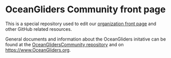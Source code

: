 OceanGliders Community front page
=================================

This is a special repository used to edit our [organization front page](https://github.com/OceanGlidersCommunity) and other GitHub related resources.

General documents and information about the OceanGliders initative can be found at the [OceanGlidersCommunity repository](https://github.com/OceanGlidersCommunity/OceanGliders) and on https://www.OceanGliders.org.
